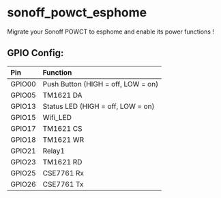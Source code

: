 # sonoff_powct_esphome
Migrate your Sonoff POWCT to esphome and enable its power functions !

## GPIO Config:
| Pin    |Function                             |
|:-------|:------------------------------------|
| GPIO00 | Push Button (HIGH = off, LOW = on)  |
| GPIO05 | TM1621 DA                           |
| GPIO13 | Status LED (HIGH = off, LOW = on)   |
| GPIO15 | Wifi_LED                            |
| GPIO17 | TM1621 CS                           |
| GPIO18 | TM1621 WR                           |
| GPIO21 | Relay1                              |
| GPIO23 | TM1621 RD                           |
| GPIO25 | CSE7761 Rx                          |
| GPIO26 | CSE7761 Tx                          |
